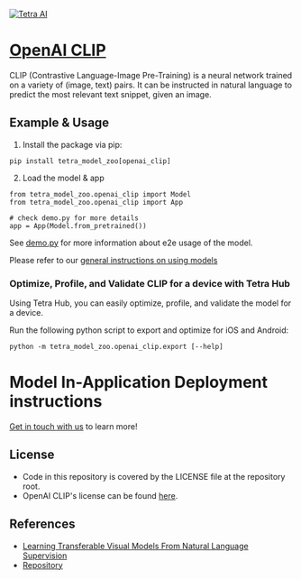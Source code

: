 [![Tetra AI](https://tetra.ai/img/logo.svg)](https://tetra.ai/)

# [OpenAI CLIP](https://tetraai.com/model-zoo/openai_clip)

CLIP (Contrastive Language-Image Pre-Training) is a neural network trained on a variety of (image, text) pairs. It can be instructed in natural language to predict the most relevant text snippet, given an image.

## Example & Usage

1. Install the package via pip:
```
pip install tetra_model_zoo[openai_clip]
```

2. Load the model & app
```
from tetra_model_zoo.openai_clip import Model
from tetra_model_zoo.openai_clip import App

# check demo.py for more details
app = App(Model.from_pretrained())
```

See [demo.py](demo.py) for more information about e2e usage of the model.

Please refer to our [general instructions on using models](../../#tetra-model-zoo)

### Optimize, Profile, and Validate CLIP for a device with Tetra Hub
Using Tetra Hub, you can easily optimize, profile, and validate the model for a device.

Run the following python script to export and optimize for iOS and Android:
```
python -m tetra_model_zoo.openai_clip.export [--help]
```

# Model In-Application Deployment instructions
<a href="mailto:support@tetra.ai?subject=Request Access for Tetra Hub&body=Interest in using OpenAI CLIP in model zoo for deploying on-device.">Get in touch with us</a> to learn more!

## License
- Code in this repository is covered by the LICENSE file at the repository root.
- OpenAI CLIP's license can be found [here](https://github.com/openai/CLIP/blob/main/LICENSE).

## References
* [Learning Transferable Visual Models From Natural Language Supervision](https://arxiv.org/abs/2103.00020)
* [Repository](https://github.com/openai/CLIP)
